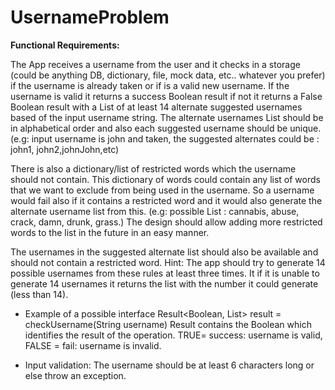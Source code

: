 # UsernameProblem

**Functional Requirements:**

The App receives a username from the user and it checks in a storage (could be anything DB, dictionary, file, mock data, etc.. whatever you prefer) if the username is already taken or if is a valid new username. 
If the username is valid it returns a success Boolean result if not it returns a False Boolean result with a List of at least 14 alternate suggested usernames based of the input username string. The alternate usernames List should be in alphabetical order and also each suggested username should be unique. (e.g: input username is john and taken, the suggested alternates could be : john1, john2,johnJohn,etc)

There is also a dictionary/list of restricted words which the username should not contain. This dictionary of words could contain any list of words that we want to exclude from being used in the username. So a username would fail also if it contains a restricted word and it would also generate the alternate username list from this. (e.g: possible List : cannabis, abuse, crack, damn, drunk, grass.) The design should allow adding more restricted words to the list in the future in an easy manner.

The usernames in the suggested alternate list should also be available and should not contain a restricted word. Hint: The app should try to generate 14 possible usernames from these rules at least three times. It if it is unable to generate 14 usernames it returns the list with the number it could generate (less than 14).

- Example of a possible interface
Result<Boolean, List<String>> result = checkUsername(String username)
Result contains the Boolean which identifies the result of the operation. TRUE= success: username is valid, FALSE = fail: username is invalid.

- Input validation:
The username should be at least 6 characters long or else throw an exception.
